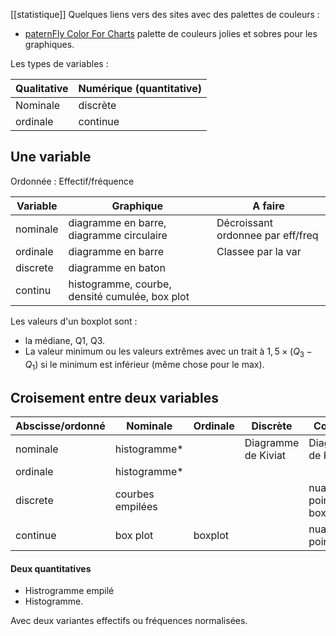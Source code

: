 [[statistique]]
Quelques liens vers des sites avec des palettes de couleurs :

* [paternFly Color For Charts](https://www.patternfly.org/charts/colors-for-charts/) palette de couleurs jolies et sobres pour les graphiques.

Les types de variables :

Qualitative     | Numérique (quantitative)
----------------|-----------------------------
Nominale        | discrète
ordinale        | continue
## Une variable

Ordonnée : Effectif/fréquence

Variable | Graphique                                        | A faire
---------|--------------------------------------------------|-----------------------------------
nominale | diagramme en barre, diagramme circulaire         | Décroissant ordonnee par eff/freq
ordinale | diagramme en barre                               | Classee par la var
discrete | diagramme en baton                               | 
continu  | histogramme, courbe, densité cumulée, box plot   |

Les valeurs d'un boxplot sont :

* la médiane, Q1, Q3.
* La valeur minimum ou les valeurs extrêmes avec un trait à $1,5 \times (Q_3 - Q_1)$ si le minimum est inférieur (même chose pour le max).

## Croisement entre deux variables

Abscisse/ordonné    | Nominale          | Ordinale  | Discrète              | Continue
--------------------|-------------------|-----------|-----------------------|---
nominale            | histogramme*      |           | Diagramme de Kiviat   | Diagramme de Kiviat
ordinale            | histogramme*      |           |                       | 
discrete            | courbes empilées  |           |                       | nuage de points; boxplot
continue            | box plot          | boxplot   |                       | nuage de points
#### Deux quantitatives

* Histrogramme empilé
* Histogramme.

Avec deux variantes effectifs ou fréquences normalisées.
